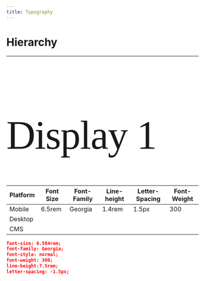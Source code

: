 ```yaml
---
title: Typography
---
```

<style>
html {
  font-size: 12px;
  background-color: bisque;
}
.accent {
  color:blue;
}
.margin-bot {
  padding-bottom:16px;
}
@media (min-width: 600px) {
  html {
    font-size: 16px;
    background-color: white;
  }
}
</style>

# Hierarchy
---

<h1 style="font-size: 6.584rem;font-family: Georgia;font-style: normal;font-weight: 300;line-height: 7.5rem;letter-spacing: -1.5px;"> 
Display 1
</h1>

| Platform | Font Size | Font-Family | Line-height | Letter-Spacing | Font-Weight |
|----------|-----------|-------------|-------------|----------------|-------------|
| Mobile   | 6.5rem    | Georgia     | 1.4rem      | 1.5px          | 300         |
| Desktop  |           |             |             |                |             |
| CMS      |           |             |             |                |             |

```json
font-size: 6.584rem;
font-family: Georgia;
font-style: normal;
font-weight: 300;
line-height:7.5rem;
letter-spacing: -1.5px;
```
